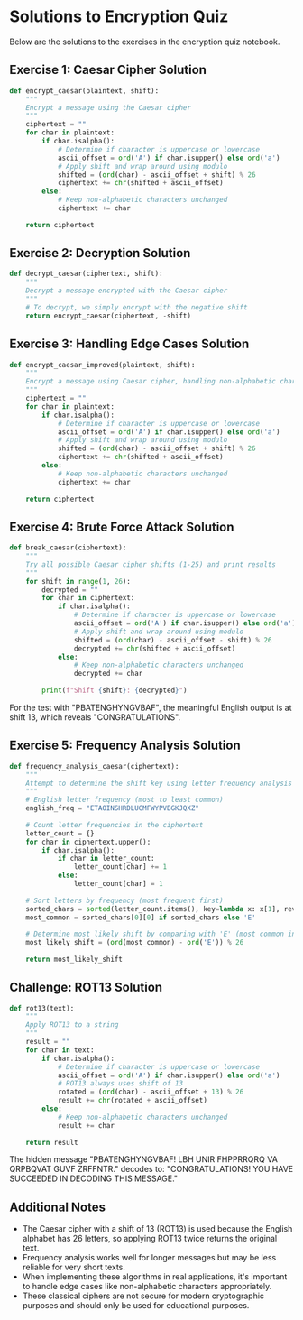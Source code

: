 # Solutions to Encryption Quiz

Below are the solutions to the exercises in the encryption quiz notebook.

## Exercise 1: Caesar Cipher Solution

```python
def encrypt_caesar(plaintext, shift):
    """
    Encrypt a message using the Caesar cipher
    """
    ciphertext = ""
    for char in plaintext:
        if char.isalpha():
            # Determine if character is uppercase or lowercase
            ascii_offset = ord('A') if char.isupper() else ord('a')
            # Apply shift and wrap around using modulo
            shifted = (ord(char) - ascii_offset + shift) % 26
            ciphertext += chr(shifted + ascii_offset)
        else:
            # Keep non-alphabetic characters unchanged
            ciphertext += char
    
    return ciphertext
```

## Exercise 2: Decryption Solution

```python
def decrypt_caesar(ciphertext, shift):
    """
    Decrypt a message encrypted with the Caesar cipher
    """
    # To decrypt, we simply encrypt with the negative shift
    return encrypt_caesar(ciphertext, -shift)
```

## Exercise 3: Handling Edge Cases Solution

```python
def encrypt_caesar_improved(plaintext, shift):
    """
    Encrypt a message using Caesar cipher, handling non-alphabetic characters
    """
    ciphertext = ""
    for char in plaintext:
        if char.isalpha():
            # Determine if character is uppercase or lowercase
            ascii_offset = ord('A') if char.isupper() else ord('a')
            # Apply shift and wrap around using modulo
            shifted = (ord(char) - ascii_offset + shift) % 26
            ciphertext += chr(shifted + ascii_offset)
        else:
            # Keep non-alphabetic characters unchanged
            ciphertext += char
    
    return ciphertext
```

## Exercise 4: Brute Force Attack Solution

```python
def break_caesar(ciphertext):
    """
    Try all possible Caesar cipher shifts (1-25) and print results
    """
    for shift in range(1, 26):
        decrypted = ""
        for char in ciphertext:
            if char.isalpha():
                # Determine if character is uppercase or lowercase
                ascii_offset = ord('A') if char.isupper() else ord('a')
                # Apply shift and wrap around using modulo
                shifted = (ord(char) - ascii_offset - shift) % 26
                decrypted += chr(shifted + ascii_offset)
            else:
                # Keep non-alphabetic characters unchanged
                decrypted += char
        
        print(f"Shift {shift}: {decrypted}")
```

For the test with "PBATENGHYNGVBAF", the meaningful English output is at shift 13, which reveals "CONGRATULATIONS".

## Exercise 5: Frequency Analysis Solution

```python
def frequency_analysis_caesar(ciphertext):
    """
    Attempt to determine the shift key using letter frequency analysis
    """
    # English letter frequency (most to least common)
    english_freq = "ETAOINSHRDLUCMFWYPVBGKJQXZ"
    
    # Count letter frequencies in the ciphertext
    letter_count = {}
    for char in ciphertext.upper():
        if char.isalpha():
            if char in letter_count:
                letter_count[char] += 1
            else:
                letter_count[char] = 1
    
    # Sort letters by frequency (most frequent first)
    sorted_chars = sorted(letter_count.items(), key=lambda x: x[1], reverse=True)
    most_common = sorted_chars[0][0] if sorted_chars else 'E'
    
    # Determine most likely shift by comparing with 'E' (most common in English)
    most_likely_shift = (ord(most_common) - ord('E')) % 26
    
    return most_likely_shift
```

## Challenge: ROT13 Solution

```python
def rot13(text):
    """
    Apply ROT13 to a string
    """
    result = ""
    for char in text:
        if char.isalpha():
            # Determine if character is uppercase or lowercase
            ascii_offset = ord('A') if char.isupper() else ord('a')
            # ROT13 always uses shift of 13
            rotated = (ord(char) - ascii_offset + 13) % 26
            result += chr(rotated + ascii_offset)
        else:
            # Keep non-alphabetic characters unchanged
            result += char
    
    return result
```

The hidden message "PBATENGHYNGVBAF! LBH UNIR FHPPRRQRQ VA QRPBQVAT GUVF ZRFFNTR." decodes to:
"CONGRATULATIONS! YOU HAVE SUCCEEDED IN DECODING THIS MESSAGE."

## Additional Notes

- The Caesar cipher with a shift of 13 (ROT13) is used because the English alphabet has 26 letters, so applying ROT13 twice returns the original text.
- Frequency analysis works well for longer messages but may be less reliable for very short texts.
- When implementing these algorithms in real applications, it's important to handle edge cases like non-alphabetic characters appropriately.
- These classical ciphers are not secure for modern cryptographic purposes and should only be used for educational purposes.
